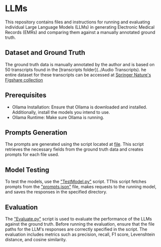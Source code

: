 # LLMs

This repository contains files and instructions for running and evaluating individual Large Language Models (LLMs) in generating Electronic Medical Records (EMRs) and comparing them against a manually annotated ground truth.

## Dataset and Ground Truth

The ground truth data is manually annotated by the author and is based on 50 transcripts found in the [transcripts folder](../Audio Transcripts).
he entire dataset for these transcripts can be accessed at [Springer Nature's Figshare collection](https://springernature.figshare.com/collections/A_dataset_of_simulated_patient-physician_medical_interviews_with_a_focus_on_respiratory_cases/5545842/1)

## Prerequisites
-  Ollama Installation: Ensure that Ollama is downloaded and installed. Additionally, install the models you intend to use.
-  Ollama Runtime: Make sure Ollama is running.

## Prompts Generation
The prompts are generated using the script located at [file](PromptGen.py). This script retrieves the necessary fields from the ground truth data and creates prompts for each file used.

## Model Testing
To test the models, use the ["TestModel.py"](TestModel.py) script. TThis script fetches prompts from the ["prompts.json"](prompts.json) file, makes requests to the running model, and saves the responses in the specified directory.

## Evaluation
The ["Evaluate.py"](EvaluateLLM.py) script is used to evaluate the performance of the LLMs against the ground truth. Before running the evaluation, ensure that the file paths for the LLM's responses are correctly specified in the script. The evaluation includes metrics such as precision, recall, F1 score, Levenshtein distance, and cosine similarity.
